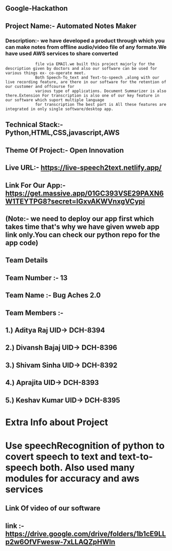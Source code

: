 ## Google-Hackathon
## Project Name:- Automated Notes Maker
### Description:-  we have developed a product through which you can make notes from offline audio/video file of any formate.We have used AWS services to share converted 
                 file via EMAIl.we built this project majorly for the description given by doctors and also our software can be used for various things ex- co-operate meet.
                 Both Speech-To_text and Text-to-speech ,along with our live recording feature, are there in our software for the retention of our customer and offcourse for
                 various type of applications. Document Summarizer is also there.Extension For transcription is also one of our key feature in our software which suport multiple language
                 for transcription The best part is All these features are integrated in only single software/desktop app.
## Technical Stack:-  Python,HTML,CSS,javascript,AWS
## Theme Of Project:- Open Innovation
## Live URL:- https://live-speech2text.netlify.app/
## Link For Our App:- https://get.massive.app/01GC393VSE29PAXN6W1TEYTPG8?secret=IGxvAKWVnxgVCypi
## (Note:- we need to deploy our app first which takes time that's why we have given wweb app link only.You can check our python repo for the app code)

## Team Details
## Team Number :- 13
## Team Name :- Bug Aches 2.0
## Team Members :-
## 1.) Aditya Raj    UID-> DCH-8394
## 2.) Divansh Bajaj UID-> DCH-8396
## 3.) Shivam Sinha  UID-> DCH-8392
## 4.) Aprajita      UID-> DCH-8393
## 5.) Keshav Kumar  UID-> DCH-8395

# Extra Info about Project

# Use speechRecognition of python to covert speech to text and text-to-speech both. Also used many modules for accuracy and aws services 

## Link Of video of our software
## link :- https://drive.google.com/drive/folders/1b1cE9LLp2w6OfVFwesw-7xLLAQZpHWln
